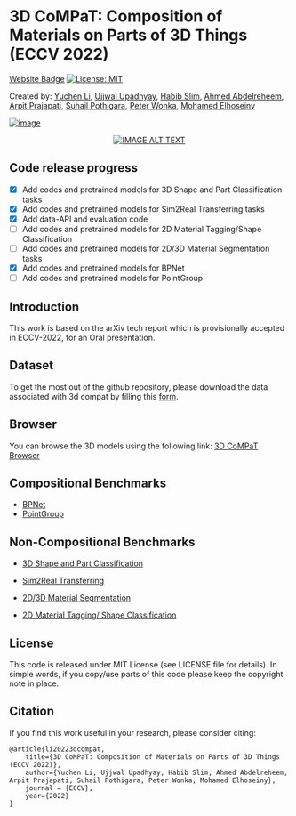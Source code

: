 # 3D CoMPaT: Composition of Materials on Parts of 3D Things (ECCV 2022)
[Website Badge](https://3dcompat-dataset.org/)
[![License: MIT](https://img.shields.io/badge/License-MIT-green.svg)](https://opensource.org/licenses/MIT)

<!--[![arXiv](https://img.shields.io/badge/arXiv-1234.56789-b31b1b.svg?style=plastic)]-->
Created by: [Yuchen Li](http://liyc.tech/), [Ujjwal Upadhyay](https://ujjwal9.com/), [Habib Slim](https://habibslim.github.io/), [Ahmed Abdelreheem](https://samir55.github.io/), [Arpit Prajapati](https://www.polynine.com/), [Suhail Pothigara](https://www.polynine.com/), [Peter Wonka](https://peterwonka.net/), [Mohamed Elhoseiny](http://www.mohamed-elhoseiny.com/)

[![image](https://user-images.githubusercontent.com/38585175/182629905-812f1c6f-8906-4485-9710-760cff150df1.png)](https://www.youtube.com/watch?v=DT6I1EYqzis)

<div align="center">
  <a href="https://www.youtube.com/watch?v=YOUTUBE_VIDEO_ID_HERE"><img src="https://img.youtube.com/vi/YOUTUBE_VIDEO_ID_HERE/0.jpg" alt="IMAGE ALT TEXT"></a>
</div>

## Code release progress
- [x] Add codes and pretrained models for 3D Shape and Part Classification tasks
- [x] Add codes and pretrained models for Sim2Real Transferring tasks
- [x] Add data-API and evaluation code
- [ ] Add codes and pretrained models for 2D Material Tagging/Shape Classification
- [ ] Add codes and pretrained models for 2D/3D Material Segmentation tasks
- [x] Add codes and pretrained models for BPNet
- [ ] Add codes and pretrained models for PointGroup

## Introduction
This work is based on the arXiv tech report which is provisionally accepted in ECCV-2022, for an Oral presentation. 

## Dataset
To get the most out of the github repository, please download the data associated with 3d compat by filling this [form](https://docs.google.com/forms/d/e/1FAIpQLSeOxWVkVNdXz-nCfFIWOeOARc_Atk9fi5PSIKw1Ib1cr3ENpA/viewform?fbzx=-7103523806700241333).

## Browser
You can browse the 3D models using the following link: [3D CoMPaT Browser](http://54.235.12.220:50/index.html)

## Compositional Benchmarks
- [BPNet](./BPNet)
- [PointGroup](./PointGroup)

## Non-Compositional Benchmarks

- [3D Shape and Part Classification](./3D_Cls_PartSeg)

- [Sim2Real Transferring](./3D_Cls_PartSeg)

- [2D/3D Material Segmentation](./BPNet/#Mark)

- [2D Material Tagging/ Shape Classification](./2D_MaterialTag_ShapeCls)

## License
This code is released under MIT License (see LICENSE file for details). In simple words, if you copy/use parts of this code please keep the copyright note in place.

## Citation
If you find this work useful in your research, please consider citing:

```
@article{li20223dcompat,
    title={3D CoMPaT: Composition of Materials on Parts of 3D Things (ECCV 2022)},
    author={Yuchen Li, Ujjwal Upadhyay, Habib Slim, Ahmed Abdelreheem, Arpit Prajapati, Suhail Pothigara, Peter Wonka, Mohamed Elhoseiny},
    journal = {ECCV},
    year={2022}
}
```
